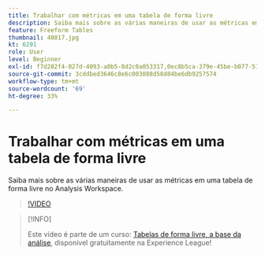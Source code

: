 ```yaml
---
title: Trabalhar com métricas em uma tabela de forma livre
description: Saiba mais sobre as várias maneiras de usar as métricas em uma tabela de forma livre no Analysis Workspace.
feature: Freeform Tables
thumbnail: 40817.jpg
kt: 6291
role: User
level: Beginner
exl-id: f7d282f4-027d-4093-a0b5-8d2c0a053317,0ec8b5ca-379e-45be-b077-514af318f42a
source-git-commit: 3cddbed3646c8e6c003088d58d84be6db9257574
workflow-type: tm+mt
source-wordcount: '69'
ht-degree: 33%

---
```


# Trabalhar com métricas em uma tabela de forma livre

Saiba mais sobre as várias maneiras de usar as métricas em uma tabela de forma livre no Analysis Workspace.

>[!VIDEO](https://video.tv.adobe.com/v/40817/?quality=12&learn=on)

>[!INFO]
>
> Este vídeo é parte de um curso: [Tabelas de forma livre, a base da análise](https://experienceleague.adobe.com/?recommended=Analytics-U-1-2020.3&amp;lang=pt-BR), disponível gratuitamente na Experience League!
